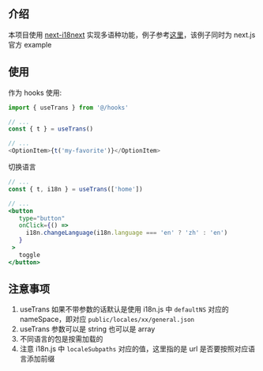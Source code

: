## 介绍

本项目使用 [next-i18next](https://github.com/isaachinman/next-i18next) 实现多语种功能，例子参考[这里](https://github.com/isaachinman/next-i18next/tree/master/examples/simple)，该例子同时为 next.js 官方 example

## 使用

作为 hooks 使用:

```js
import { useTrans } from '@/hooks'

// ...
const { t } = useTrans()

// ...
<OptionItem>{t('my-favorite')}</OptionItem>

```

切换语言

```jsx
// ...
const { t, i18n } = useTrans(['home'])

// ...
<button
   type="button"
   onClick={() =>
     i18n.changeLanguage(i18n.language === 'en' ? 'zh' : 'en')
   }
 >
   toggle
</button>
```

## 注意事项

1. useTrans 如果不带参数的话默认是使用 i18n.js 中 `defaultNS` 对应的 nameSpace，即对应 `public/locales/xx/general.json`
2. useTrans 参数可以是 string 也可以是 array
3. 不同语言的包是按需加载的
4. 注意 i18n.js 中 `localeSubpaths` 对应的值，这里指的是 url 是否要按照对应语言添加前缀
